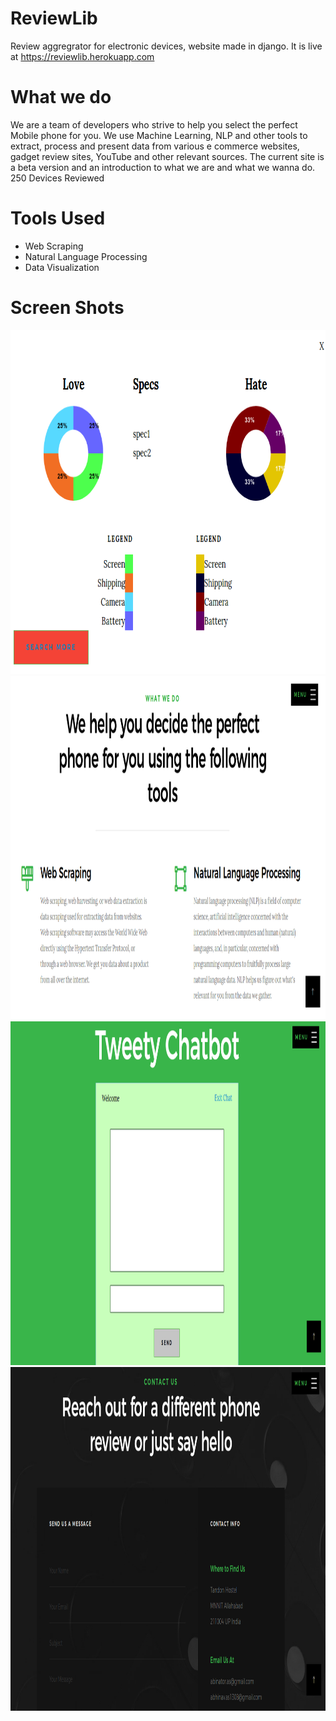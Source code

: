 # ReviewLib
Review aggregrator for electronic devices, website made in django. It is live at https://reviewlib.herokuapp.com

# What we do
We are a team of developers who strive to help you select the perfect Mobile phone for you. We use Machine Learning, NLP and other tools to extract, process and present data from various e commerce websites, gadget review sites, YouTube and other relevant sources. The current site is a beta version and an introduction to what we are and what we wanna do.
250 Devices Reviewed

# Tools Used
<ul>
  <li>Web Scraping</li>
  <li>Natural Language Processing</li>
  <li>Data Visualization</li>
</ul>

# Screen Shots
<p>
<img src="screenshots/5.png" height="550px" />
<img src="screenshots/2.png" height="550px" />
<img src="screenshots/3.png" height="550px" />
<img src="screenshots/4.png" height="550px" />
</p>
